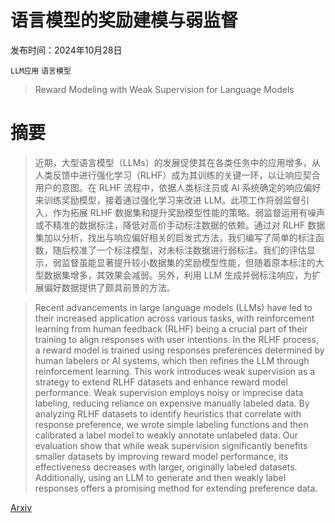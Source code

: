 # 语言模型的奖励建模与弱监督

发布时间：2024年10月28日

`LLM应用` `语言模型`

> Reward Modeling with Weak Supervision for Language Models

# 摘要

> 近期，大型语言模型（LLMs）的发展促使其在各类任务中的应用增多，从人类反馈中进行强化学习（RLHF）成为其训练的关键一环，以让响应契合用户的意图。在 RLHF 流程中，依据人类标注员或 AI 系统确定的响应偏好来训练奖励模型，接着通过强化学习来改进 LLM。此项工作将弱监督引入，作为拓展 RLHF 数据集和提升奖励模型性能的策略。弱监督运用有噪声或不精准的数据标注，降低对高价手动标注数据的依赖。通过对 RLHF 数据集加以分析，找出与响应偏好相关的启发式方法，我们编写了简单的标注函数，随后校准了一个标注模型，对未标注数据进行弱标注。我们的评估显示，弱监督虽能显著提升较小数据集的奖励模型性能，但随着原本标注的大型数据集增多，其效果会减弱。另外，利用 LLM 生成并弱标注响应，为扩展偏好数据提供了颇具前景的方法。

> Recent advancements in large language models (LLMs) have led to their increased application across various tasks, with reinforcement learning from human feedback (RLHF) being a crucial part of their training to align responses with user intentions. In the RLHF process, a reward model is trained using responses preferences determined by human labelers or AI systems, which then refines the LLM through reinforcement learning. This work introduces weak supervision as a strategy to extend RLHF datasets and enhance reward model performance. Weak supervision employs noisy or imprecise data labeling, reducing reliance on expensive manually labeled data. By analyzing RLHF datasets to identify heuristics that correlate with response preference, we wrote simple labeling functions and then calibrated a label model to weakly annotate unlabeled data. Our evaluation show that while weak supervision significantly benefits smaller datasets by improving reward model performance, its effectiveness decreases with larger, originally labeled datasets. Additionally, using an LLM to generate and then weakly label responses offers a promising method for extending preference data.

[Arxiv](https://arxiv.org/abs/2410.20869)